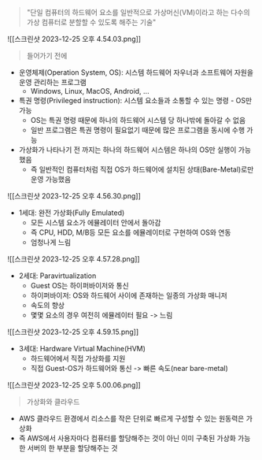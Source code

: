 > "단일 컴퓨터의 하드웨어 요소를 일반적으로 가상머신(VM)이라고 하는 다수의 가상 컴퓨터로 분할할 수 있도록 해주는 기술"

![[스크린샷 2023-12-25 오후 4.54.03.png]]

> 들어가기 전에

- 운영체제(Operation System, OS): 시스템 하드웨어 자우너과 소프트웨어 자원을 운영 관리하는 프로그램
	- Windows, Linux, MacOS, Android, ...
- 특권 명령(Privileged instruction): 시스템 요소들과 소통할 수 있는 명령 - OS만 가능
	- OS는 특권 명령 때문에 하나의 하드웨어 시스템 당 하나밖에 돌아갈 수 없음
	- 일반 프로그램은 특권 명령이 필요없기 때문에 많은 프로그램을 동시에 수행 가능
- 가상화가 나타나기 전 까지는 하나의 하드웨어 시스템은 하나의 OS만 실행이 가능했음
	- 즉 일반적인 컴퓨터처럼 직접 OS가 하드웨어에 설치된 상태(Bare-Metal)로만 운영 가능했음

![[스크린샷 2023-12-25 오후 4.56.30.png]]

- 1세대: 완전 가상화(Fully Emulated)
	- 모든 시스템 요소가 에뮬레이터 안에서 돌아감
	- 즉 CPU, HDD, M/B등 모든 요소를 에뮬레이터로 구현하여 OS와 연동
	- 엄청나게 느림

![[스크린샷 2023-12-25 오후 4.57.28.png]]

- 2세대: Paravirtualization
	- Guest OS는 하이퍼바이저와 통신
	- 하이퍼바이저: OS와 하드웨어 사이에 존재하는 일종의 가상화 매니저
	- 속도의 향상
	- 몇몇 요소의 경우 여전히 에뮬레이터 필요 -> 느림

![[스크린샷 2023-12-25 오후 4.59.15.png]]

- 3세대: Hardware Virtual Machine(HVM)
	- 하드웨어에서 직접 가상화를 지원
	- 직접 Guest-OS가 하드웨어와 통신 -> 빠른 속도(near bare-metal)

![[스크린샷 2023-12-25 오후 5.00.06.png]]

> 가상화와 클라우드

- AWS 클라우드 환경에서 리소스를 작은 단위로 빠르게 구성할 수 있는 원동력은 가상화
- 즉 AWS에서 사용자마다 컴퓨터를 할당해주는 것이 아닌 이미 구축된 가상화 가능한 서버의 한 부분을 할당해주는 것